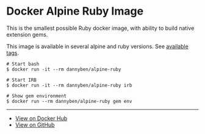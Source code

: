 Docker Alpine Ruby Image
==================================================

This is the smallest possible Ruby docker image, with ability to 
build native extension gems.

This image is available in several alpine and ruby versions. See 
[available tags][3].

```shell
# Start bash
$ docker run -it --rm dannyben/alpine-ruby

# Start IRB
$ docker run -it --rm dannyben/alpine-ruby irb

# Show gem environment
$ docker run --rm dannyben/alpine-ruby gem env
```

---

- [View on Docker Hub][1]
- [View on GitHub][2]

[1]: https://hub.docker.com/r/dannyben/alpine-ruby/
[2]: https://github.com/DannyBen/docker-alpine-ruby
[3]: https://hub.docker.com/r/dannyben/alpine-ruby/tags/